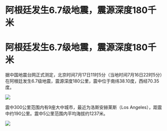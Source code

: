 # 阿根廷发生6.7级地震，震源深度180千米

# 阿根廷发生6.7级地震，震源深度180千米

据中国地震台网正式测定，北京时间7月17日11时5分（当地时间7月16日22时5分）在阿根廷发生6.7级地震，震源深度180公里，震中位于南纬38.10度，西经70.35度。

![](https://inews.gtimg.com/om_bt/O1Q3A3EqnlN0r7qxlT2u7Yd_ShE02IuYwh6JPZhVEy79wAA/1000)

震中300公里范围内有9座大中城市，最近为洛斯安赫莱斯（Los Angeles），距震中约190公里。震中5公里范围内平均海拔约1237米。

![](https://inews.gtimg.com/om_bt/OdLLqBLcFUX8iirg1cRK9STEbSABBI5_C_8aOEQvNiROwAA/1000)

